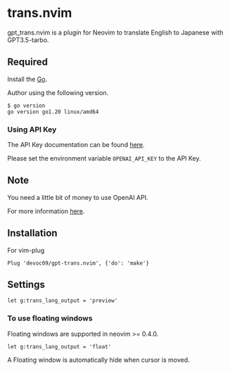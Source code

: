 # trans.nvim

gpt_trans.nvim is a plugin for Neovim to translate English to Japanese with GPT3.5-tarbo.

## Required
Install the [Go](https://go.dev/doc/install).

Author using the following version.
```
$ go version
go version go1.20 linux/amd64
```

### Using API Key

The API Key documentation can be found [here](https://platform.openai.com/docs/guides/production-best-practices/api-keys).

Please set the environment variable `OPENAI_API_KEY` to the API Key.

## Note

You need a little bit of money to use OpenAI API.

For more information [here](https://openai.com/pricing).

## Installation

For vim-plug
```viml
Plug 'devoc09/gpt-trans.nvim', {'do': 'make'}
```

## Settings

```viml
let g:trans_lang_output = 'preview'
```

### To use floating windows

Floating windows are supported in neovim >= 0.4.0.

```viml
let g:trans_lang_output = 'float'
```

A Floating window is automatically hide when cursor is moved.
